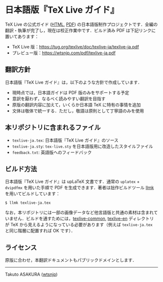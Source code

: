 # 日本語版『TeX Live ガイド』

TeX Live の公式ガイド ([HTML](https://www.tug.org/texlive/doc/texlive-en/texlive-en.html), [PDF](https://www.tug.org/texlive/doc/texlive-en/texlive-en.pdf)) の日本語版制作プロジェクトです．全編の翻訳・執筆が完了し，現在は校正作業中です．ビルド済み PDF は下記リンクに置いてあります：

* TeX Live 版：<https://tug.org/texlive/doc/texlive-ja/texlive-ja.pdf>
* プレビュー版：<https://wtsnjp.com/pdf/texlive-ja.pdf>

## 翻訳方針

日本語版『TeX Live ガイド』は，以下のような方針で作成しています．

* 現時点では，日本語ガイドは PDF 版のみをサポートする予定
* 意訳を厭わず，なるべく読みやすい翻訳を目指す
* 原版の翻訳内容に加えて，いくらか日本語 TeX に特有の事情を追加
* 文体は敬体で統一する．ただし，敬語は原則として丁寧語のみを使用

## 本リポジトリに含まれるファイル

* `texlive-ja.tex`: 日本語版『TeX Live ガイド』のソース
* `texlive-ja.sty`: `tex-live.sty` を日本語版用に改造したスタイルファイル
* `feedback.txt`: 英語版へのフィードバック

## ビルド方法

日本語版『TeX Live ガイド』は upLaTeX 文書です．通常の `uplatex` + `dvipdfmx` を用いた手順で PDF を生成できます．著者は拙作ビルドツール [llmk](https://github.com/wtsnjp/llmk) を用いてビルドしています：

```
$ llmk texlive-ja.tex
```

なお，本リポジトリには一部の画像データなど他言語版と共通の素材は含まれていません．ビルドを通すためには，[texlive-common](https://www.tug.org/texlive/doc/texlive-common/), [texlive-en](https://www.tug.org/texlive/doc/texlive-en/) ディレクトリが TeX から見えるようになっている必要があります（例えば `texlive-ja.tex` と同じ階層に配置すれば OK です）．

## ライセンス

原版に合わせ，本翻訳ドキュメントもパブリックドメインとします．

---

Takuto ASAKURA ([wtsnjp](https://twitter.com/wtsnjp))
